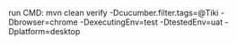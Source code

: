run CMD:
mvn clean verify -Dcucumber.filter.tags=@Tiki -Dbrowser=chrome -DexecutingEnv=test -DtestedEnv=uat -Dplatform=desktop
